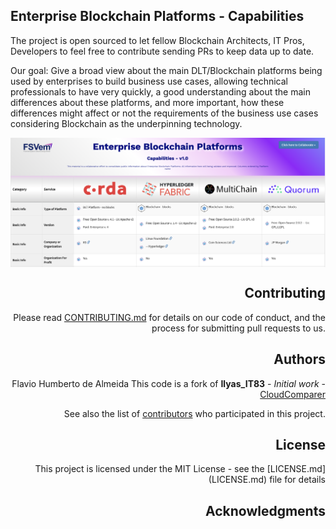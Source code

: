 

## Enterprise Blockchain Platforms - Capabilities


The project is open sourced to let fellow Blockchain Architects, IT Pros, Developers to feel free to contribute sending PRs to keep data up to date.

Our goal: Give a broad view about the main DLT/Blockchain platforms being used by enterprises to build business use cases, allowing technical professionals to have very quickly, a good understanding about the main differences about these platforms, and more important, how these differences might affect or not the requirements of the business use cases considering Blockchain as the underpinning technology.

<div align="right">
<a href="https://flaviohumbertodealmeida.github.io/enterpriseblockchainplatforms/">
    <img src="img/EnterpriseBlockchainPlatforms.png" alt="Compare Blockchain" title="Enterprise Blockchain Platforms" align="center" width="800px" />
</a><br>


## Contributing

Please read [CONTRIBUTING.md](https://gist.github.com/PurpleBooth/b24679402957c63ec426) for details on our code of conduct, and the process for submitting pull requests to us.

## Authors
Flavio Humberto de Almeida
This code is a fork of **Ilyas_IT83** - *Initial work* - [CloudComparer](https://github.com/ilyas-it83/CloudComparer/)

See also the list of [contributors](https://github.com/Flaviohumbertodealmeida/enterpriseblockchainplatforms/graphs/contributors) who participated in this project.

## License

This project is licensed under the MIT License - see the [LICENSE.md] (LICENSE.md) file for details

## Acknowledgments
